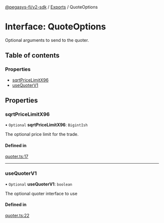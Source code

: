 [@pegasys-fi/v2-sdk](../README.md) / [Exports](../modules.md) / QuoteOptions

# Interface: QuoteOptions

Optional arguments to send to the quoter.

## Table of contents

### Properties

- [sqrtPriceLimitX96](QuoteOptions.md#sqrtpricelimitx96)
- [useQuoterV1](QuoteOptions.md#usequoterv1)

## Properties

### sqrtPriceLimitX96

• `Optional` **sqrtPriceLimitX96**: `BigintIsh`

The optional price limit for the trade.

#### Defined in

[quoter.ts:17](https://github.com/Uniswap/v2-sdk/blob/08a7c05/src/quoter.ts#L17)

___

### useQuoterV1

• `Optional` **useQuoterV1**: `boolean`

The optional quoter interface to use

#### Defined in

[quoter.ts:22](https://github.com/Uniswap/v2-sdk/blob/08a7c05/src/quoter.ts#L22)

